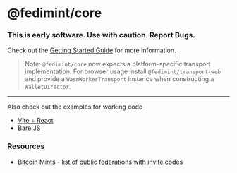 # @fedimint/core

### This is early software. Use with caution. Report Bugs.

Check out the [Getting Started Guide](https://sdk.fedimint.org/core/getting-started.html) for more information.

> Note: `@fedimint/core` now expects a platform-specific transport implementation. For browser usage install `@fedimint/transport-web` and provide a `WasmWorkerTransport` instance when constructing a `WalletDirector`.

---

Also check out the examples for working code

- [Vite + React](https://sdk.fedimint.org/examples/vite-react)
- [Bare JS](https://sdk.fedimint.org/examples/bare-js)

### Resources

- [Bitcoin Mints](https://bitcoinmints.com/?tab=mints&showFedimint=true) - list of public federations with invite codes

